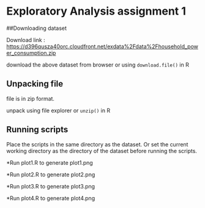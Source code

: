 # Exploratory Analysis assignment 1


##Downloading dataset

Download link : https://d396qusza40orc.cloudfront.net/exdata%2Fdata%2Fhousehold_power_consumption.zip

download the above dataset from browser or using `download.file()` in R



## Unpacking file

file is in zip format.

unpack using file explorer or `unzip()` in R

## Running scripts

Place the scripts in the same directory as the dataset.
Or set the current working directory as the directory of the dataset before running the scripts.

*Run plot1.R to generate plot1.png

*Run plot2.R to generate plot2.png

*Run plot3.R to generate plot3.png

*Run plot4.R to generate plot4.png
